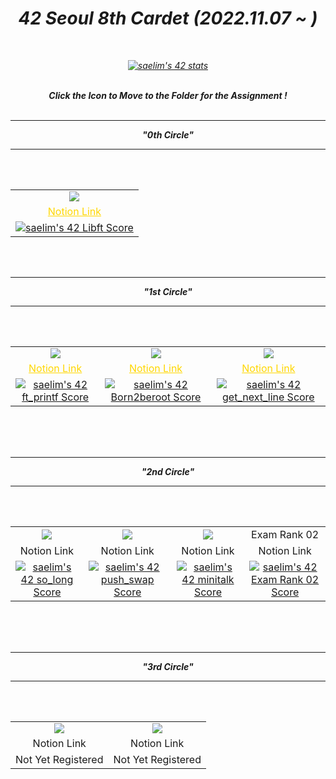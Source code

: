 <div align=center >
<h1><b><i>42 Seoul 8th Cardet (2022.11.07 ~ )</b></h1>
<br>

<a href="https://github.com/JaeSeoKim/badge42"><img src="https://badge42.vercel.app/api/v2/clgr45o7g002108mksjfj3tuf/stats?cursusId=21&coalitionId=88" alt="saelim's 42 stats" /></a>
<br><br>

<p align="center">
	<b><i>Click the Icon to Move to the Folder for the Assignment !<br/>
<br>

<hr>
<p align="center">
	<b><i>"0th Circle"<br/>
<hr>
<br><br>

<table align="center">

<tr align="center">
	<td><a href="https://github.com/saeyeon0522/42_cursus/tree/main/libft"><img src="https://github.com/saeyeonn/42_cursus/blob/main/srcs/libftm.png?raw=true"></a></td>
</tr>

<tr align="center">
	<td><a href="https://www.notion.so/Libft-Bonus-ad9dc6f77d55472c8fa7e4772e3a0395?pvs=4" style="color:#FFD700">Notion Link</td>
</tr>

<tr align="center">
	<td><a href="https://github.com/JaeSeoKim/badge42"><img src="https://badge42.vercel.app/api/v2/clgr45o7g002108mksjfj3tuf/project/2867989" alt="saelim's 42 Libft Score"></a></td>
</tr>
</table>

<br><br>

<hr>
<p align="center">
	<b><i>"1st Circle"<br/>
<hr>

<br><br>

<table align="center">

<tr align="center">
	<td><a href="https://github.com/saeyeon0522/42_cursus/tree/main/ft_printf"><img src="https://github.com/saeyeonn/42_cursus/blob/main/srcs/ft_printfm.png?raw=true"></a></td>
	<td><img src="https://github.com/saeyeonn/42_cursus/blob/main/srcs/born2berootm.png?raw=true"></a></td>
	<td><a href="https://github.com/saeyeon0522/42_cursus/tree/main/get_next_line"><img src="https://github.com/saeyeonn/42_cursus/blob/main/srcs/get_next_linee.png?raw=true"></a></td>
</tr>

<tr align="center">
	<td><a href="https://www.notion.so/ft_printf-2abfeda52f0b421c8c55d5e16f37de34?pvs=4" style="color:#FFD700">Notion Link</td>
	<td><a href="https://www.notion.so/born2beroot-418b409fd61d486d812a5ea029f15799?pvs=4" style="color:#FFD700">Notion Link</td>
	<td><a href="https://www.notion.so/get_next_line-Bonus-d70701c8741949babe26c2c89172b831?pvs=4" style="color:#FFD700">Notion Link</td>
</tr>

<tr align="center">
	<td><a href="https://github.com/JaeSeoKim/badge42"><img src="https://badge42.vercel.app/api/v2/clgr45o7g002108mksjfj3tuf/project/2924570" alt="saelim's 42 ft_printf Score" /></a></td>
	<td><a href="https://github.com/JaeSeoKim/badge42"><img src="https://badge42.vercel.app/api/v2/clgr45o7g002108mksjfj3tuf/project/2952479" alt="saelim's 42 Born2beroot Score" /></a></td>
	<td><a href="https://github.com/JaeSeoKim/badge42"><img src="https://badge42.vercel.app/api/v2/clgr45o7g002108mksjfj3tuf/project/2969059" alt="saelim's 42 get_next_line Score" /></a></td>
</tr>

</table>

<br><br><br>


<hr>
<p align="center">
	<b><i>"2nd Circle"<br/>
    <hr>
<br><br>

<table align="center">

<tr align="center">
	<td><img src="https://github.com/saeyeonn/42_cursus/blob/main/srcs/so_longe.png?raw=true"></a></td>
	<td><img src="https://github.com/saeyeonn/42_cursus/blob/main/srcs/push_swape.png?raw=true"></a></td>
	<td><img src="https://github.com/saeyeonn/42_cursus/blob/main/srcs/minitalke.png?raw=true"></td>
	<td>Exam Rank 02</td>
</tr>

<tr align="center">
	<td>Notion Link</td>
	<td>Notion Link</td>
	<td>Notion Link</td>
	<td>Notion Link</td>
</tr>

<tr align="center">
	<td><a href="https://github.com/JaeSeoKim/badge42"><img src="https://badge42.vercel.app/api/v2/clgr45o7g002108mksjfj3tuf/project/3081162" alt="saelim's 42 so_long Score" /></a></td>
	<td><a href="https://github.com/JaeSeoKim/badge42"><img src="https://badge42.vercel.app/api/v2/clgr45o7g002108mksjfj3tuf/project/3081164" alt="saelim's 42 push_swap Score" /></a></td>
	<td><a href="https://github.com/JaeSeoKim/badge42"><img src="https://badge42.vercel.app/api/v2/clgr45o7g002108mksjfj3tuf/project/3081163" alt="saelim's 42 minitalk Score" /></a></td>
	<td><a href="https://github.com/JaeSeoKim/badge42"><img src="https://badge42.vercel.app/api/v2/clgr45o7g002108mksjfj3tuf/project/3081165" alt="saelim's 42 Exam Rank 02 Score" /></a></td>
</tr>

</table>

<br><br><br>

<hr>
<p align="center">
	<b><i>"3rd Circle"<br/>
    <hr>
<br><br>

<table align="center">

<tr align="center">
	<td><img src="https://github.com/saeyeonn/42_cursus/blob/main/srcs/philosophersn..png?raw=true"></a></td>
	<td><img src="https://github.com/saeyeonn/42_cursus/blob/main/srcs/minishelln.png?raw=true"></a></td>
</tr>

<tr align="center">
	<td>Notion Link</td>
	<td>Notion Link</td>
</tr>

<tr align="center">
	<td>Not Yet Registered</td>
	<td>Not Yet Registered</td>
</tr>

</table>




